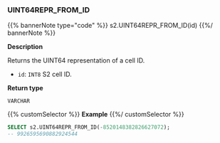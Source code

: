 ### UINT64REPR_FROM_ID

{{% bannerNote type="code" %}}
s2.UINT64REPR_FROM_ID(id)
{{%/ bannerNote %}}

**Description**

Returns the UINT64 representation of a cell ID.

* `id`: `INT8` S2 cell ID.

**Return type**

`VARCHAR`

{{% customSelector %}}
**Example**
{{%/ customSelector %}}

```sql
SELECT s2.UINT64REPR_FROM_ID(-8520148382826627072);
-- 9926595690882924544
```
